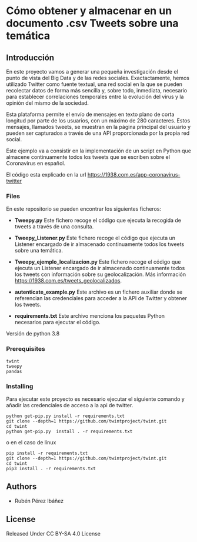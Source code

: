 # Cómo obtener y almacenar en un documento .csv Tweets sobre una temática


## Introducción

En este proyecto vamos a generar una pequeña investigación desde el punto de vista del Big Data y de las redes sociales. Exactactamente, hemos utilizado Twitter como fuente textual, una red social en la que se pueden recolectar datos de forma más sencilla y, sobre todo, inmediata, necesario para establecer correlaciones temporales entre la evolución del virus y la opinión del mismo  de la sociedad.

Esta plataforma permite el envío de mensajes en texto plano de corta longitud por parte de los usuarios, con un máximo de 280 caracteres. Estos mensajes, llamados tweets, se muestran en la página principal del usuario y pueden ser capturados a través de una API proporcionada por la propia red social.

Este ejemplo va a consistir en la implementación de un script en Python que almacene continuamente todos los tweets que se escriben sobre el Coronavirus en español.

El código esta explicado en la url https://1938.com.es/app-coronavirus-twitter

### Files

En este repositorio se pueden encontrar los siguientes ficheros:

* **Tweepy.py** Este fichero recoge el código que ejecuta la recogida de  tweets a través de una consulta.
  
* **Tweepy_Listener.py** Este fichero recoge el código que ejecuta un Listener encargado de ir almacenado continuamente todos los tweets sobre una temática.
  
* **Tweepy_ejemplo_localizacion.py** Este fichero recoge el código que ejecuta un Listener encargado de ir almacenado continuamente todos los tweets con información sobre su geolocalización. Más información https://1938.com.es/tweets_geolocalizados.

* **autenticate_example.py**  Este archivo es un fichero auxiliar donde se referencian las credenciales para acceder a la API de Twitter y obtener los tweets.

* **requirements.txt** Este archivo menciona los paquetes Python necesarios para ejecutar el código.

Versión de python 3.8

### Prerequisites

```
twint
tweepy
pandas
```

### Installing
Para ejecutar este proyecto es necesario ejecutar el siguiente comando y añadir las credenciales de acceso a la api de twitter. 

```
python get-pip.py install -r requirements.txt
git clone --depth=1 https://github.com/twintproject/twint.git
cd twint
python get-pip.py  install . -r requirements.txt
```
o en el caso de linux

```
pip install -r requirements.txt
git clone --depth=1 https://github.com/twintproject/twint.git
cd twint
pip3 install . -r requirements.txt
```

## Authors
* Rubén Pérez Ibáñez

## License
Released Under CC BY-SA 4.0 License

